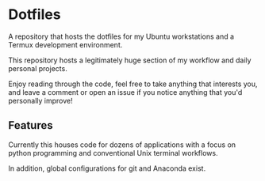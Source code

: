 # Dotfiles

A repository that hosts the dotfiles for my Ubuntu workstations and a Termux
development environment.

This repository hosts a legitimately huge section of my workflow and daily
personal projects.

Enjoy reading through the code, feel free to take anything that interests you,
and leave a comment or open an issue if you notice anything that you'd
personally improve!

## Features

Currently this houses code for dozens of applications with a focus on python
programming and conventional Unix terminal workflows.

In addition, global configurations for git and Anaconda exist.
